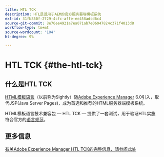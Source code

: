 ```yaml
---
title: HTL TCK
description: HTL是适用于AEM的官方服务器端模板系统
exl-id: 31fb850f-2729-4cfc-affe-ee458adcd6c4
source-git-commit: 8e70ee4921a7ea071ab7e06947824c371f4013d8
workflow-type: tm+mt
source-wordcount: '104'
ht-degree: 9%

---
```


# HTL TCK {#the-htl-tck}

## 什么是HTL TCK

[HTML模板语言](overview.md)（以前称为Sightly）随[Adobe Experience Manager](http://www.adobe.com/solutions/web-experience-management.html) 6.0引入，取代JSP(Java Server Pages)，成为首选和推荐的HTML服务器端模板系统。

HTML模板语言技术兼容包 — HTL TCK — 提供了一套测试，用于验证HTL实施符合官方的[语言规范](https://github.com/adobe/htl-spec)。

## 更多信息

[有关Adobe Experience Manager HTL TCK的完整信息，请参阅此处](https://github.com/adobe/htl-tck)

